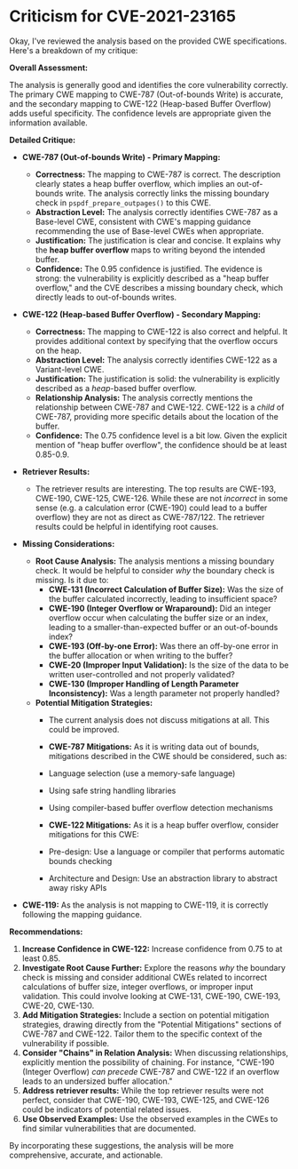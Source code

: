 # Criticism for CVE-2021-23165

Okay, I've reviewed the analysis based on the provided CWE specifications. Here's a breakdown of my critique:

**Overall Assessment:**

The analysis is generally good and identifies the core vulnerability correctly. The primary CWE mapping to CWE-787 (Out-of-bounds Write) is accurate, and the secondary mapping to CWE-122 (Heap-based Buffer Overflow) adds useful specificity. The confidence levels are appropriate given the information available.

**Detailed Critique:**

*   **CWE-787 (Out-of-bounds Write) - Primary Mapping:**
    *   **Correctness:** The mapping to CWE-787 is correct. The description clearly states a heap buffer overflow, which implies an out-of-bounds write. The analysis correctly links the missing boundary check in `pspdf_prepare_outpages()` to this CWE.
    *   **Abstraction Level:** The analysis correctly identifies CWE-787 as a Base-level CWE, consistent with CWE's mapping guidance recommending the use of Base-level CWEs when appropriate.
    *   **Justification:** The justification is clear and concise. It explains why the **heap buffer overflow** maps to writing beyond the intended buffer.
    *   **Confidence:** The 0.95 confidence is justified. The evidence is strong: the vulnerability is explicitly described as a "heap buffer overflow," and the CVE describes a missing boundary check, which directly leads to out-of-bounds writes.

*   **CWE-122 (Heap-based Buffer Overflow) - Secondary Mapping:**
    *   **Correctness:** The mapping to CWE-122 is also correct and helpful. It provides additional context by specifying that the overflow occurs on the heap.
    *   **Abstraction Level:** The analysis correctly identifies CWE-122 as a Variant-level CWE.
    *   **Justification:** The justification is solid: the vulnerability is explicitly described as a *heap*-based buffer overflow.
    *   **Relationship Analysis:** The analysis correctly mentions the relationship between CWE-787 and CWE-122. CWE-122 is a *child* of CWE-787, providing more specific details about the location of the buffer.
    *   **Confidence:** The 0.75 confidence level is a bit low. Given the explicit mention of "heap buffer overflow", the confidence should be at least 0.85-0.9.

*   **Retriever Results:**
    *   The retriever results are interesting. The top results are CWE-193, CWE-190, CWE-125, CWE-126. While these are not *incorrect* in some sense (e.g. a calculation error (CWE-190) could lead to a buffer overflow) they are not as direct as CWE-787/122. The retriever results could be helpful in identifying root causes.

*   **Missing Considerations:**
    *   **Root Cause Analysis:** The analysis mentions a missing boundary check. It would be helpful to consider *why* the boundary check is missing. Is it due to:
        *   **CWE-131 (Incorrect Calculation of Buffer Size):** Was the size of the buffer calculated incorrectly, leading to insufficient space?
        *   **CWE-190 (Integer Overflow or Wraparound):** Did an integer overflow occur when calculating the buffer size or an index, leading to a smaller-than-expected buffer or an out-of-bounds index?
        *   **CWE-193 (Off-by-one Error):** Was there an off-by-one error in the buffer allocation or when writing to the buffer?
        *   **CWE-20 (Improper Input Validation):** Is the size of the data to be written user-controlled and not properly validated?
        *   **CWE-130 (Improper Handling of Length Parameter Inconsistency):** Was a length parameter not properly handled?
    *   **Potential Mitigation Strategies:**
        *   The current analysis does not discuss mitigations at all. This could be improved.

        *   **CWE-787 Mitigations:** As it is writing data out of bounds, mitigations described in the CWE should be considered, such as:
        *   Language selection (use a memory-safe language)
        *   Using safe string handling libraries
        *   Using compiler-based buffer overflow detection mechanisms

        *   **CWE-122 Mitigations:** As it is a heap buffer overflow, consider mitigations for this CWE:
        *   Pre-design: Use a language or compiler that performs automatic bounds checking
        *   Architecture and Design: Use an abstraction library to abstract away risky APIs

*   **CWE-119:** As the analysis is not mapping to CWE-119, it is correctly following the mapping guidance.

**Recommendations:**

1.  **Increase Confidence in CWE-122:** Increase confidence from 0.75 to at least 0.85.
2.  **Investigate Root Cause Further:** Explore the reasons *why* the boundary check is missing and consider additional CWEs related to incorrect calculations of buffer size, integer overflows, or improper input validation. This could involve looking at CWE-131, CWE-190, CWE-193, CWE-20, CWE-130.
3.  **Add Mitigation Strategies:** Include a section on potential mitigation strategies, drawing directly from the "Potential Mitigations" sections of CWE-787 and CWE-122. Tailor them to the specific context of the vulnerability if possible.
4.  **Consider "Chains" in Relation Analysis:** When discussing relationships, explicitly mention the possibility of chaining. For instance, "CWE-190 (Integer Overflow) *can precede* CWE-787 and CWE-122 if an overflow leads to an undersized buffer allocation."
5.  **Address retriever results:** While the top retriever results were not perfect, consider that CWE-190, CWE-193, CWE-125, and CWE-126 could be indicators of potential related issues.
6.  **Use Observed Examples:** Use the observed examples in the CWEs to find similar vulnerabilities that are documented.

By incorporating these suggestions, the analysis will be more comprehensive, accurate, and actionable.